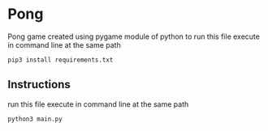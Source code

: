 # Pong
Pong game created using pygame module of python
to run this file execute in command line at the same path

```pip3 install requirements.txt```

## Instructions
run this file execute in command line at the same path 

```python3 main.py```
